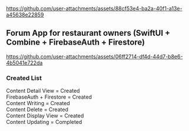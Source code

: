 
https://github.com/user-attachments/assets/88cf53e4-ba2a-40f1-a13e-a45638e22859
## Forum App for restaurant owners (SwiftUI + Combine + FirebaseAuth + Firestore)

https://github.com/user-attachments/assets/06ff2714-df4d-44d7-b8e6-4b5041e722da


### Created List
Content Detail View = Created <br>
FirebaseAuth + Firestore = Created <br>
Content Writing = Created <br>
Content Delete = Created <br>
Content Display View = Created <br>
Content Updating = Completed <br>

